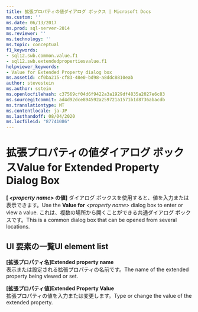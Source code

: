 ```yaml
---
title: 拡張プロパティの値ダイアログ ボックス | Microsoft Docs
ms.custom: ''
ms.date: 06/13/2017
ms.prod: sql-server-2014
ms.reviewer: ''
ms.technology: ''
ms.topic: conceptual
f1_keywords:
- sql12.swb.common.value.f1
- sql12.swb.extendedpropertiesvalue.f1
helpviewer_keywords:
- Value for Extended Property dialog box
ms.assetid: cf0ba215-cf83-48e0-bd98-a8ddc8810eab
author: stevestein
ms.author: sstein
ms.openlocfilehash: c37569cf04d6f9422a3a1929df4835a2027e6c83
ms.sourcegitcommit: ad4d92dce894592a259721a1571b1d8736abacdb
ms.translationtype: MT
ms.contentlocale: ja-JP
ms.lasthandoff: 08/04/2020
ms.locfileid: "87741086"
---
```

# <a name="value-for-extended-property-dialog-box"></a><span data-ttu-id="9b3e2-102">拡張プロパティの値ダイアログ ボックス</span><span class="sxs-lookup"><span data-stu-id="9b3e2-102">Value for Extended Property Dialog Box</span></span>
  <span data-ttu-id="9b3e2-103">**[ *\<property name>* の値]** ダイアログ ボックスを使用すると、値を入力または表示できます。</span><span class="sxs-lookup"><span data-stu-id="9b3e2-103">Use the **Value for** *\<property name>* dialog box to enter or view a value.</span></span> <span data-ttu-id="9b3e2-104">これは、複数の場所から開くことができる共通ダイアログ ボックスです。</span><span class="sxs-lookup"><span data-stu-id="9b3e2-104">This is a common dialog box that can be opened from several locations.</span></span>  
  
## <a name="ui-element-list"></a><span data-ttu-id="9b3e2-105">UI 要素の一覧</span><span class="sxs-lookup"><span data-stu-id="9b3e2-105">UI element list</span></span>  
 <span data-ttu-id="9b3e2-106">**[拡張プロパティ名]**</span><span class="sxs-lookup"><span data-stu-id="9b3e2-106">**Extended property name**</span></span>  
 <span data-ttu-id="9b3e2-107">表示または設定される拡張プロパティの名前です。</span><span class="sxs-lookup"><span data-stu-id="9b3e2-107">The name of the extended property being viewed or set.</span></span>  
  
 <span data-ttu-id="9b3e2-108">**[拡張プロパティ値]**</span><span class="sxs-lookup"><span data-stu-id="9b3e2-108">**Extended Property Value**</span></span>  
 <span data-ttu-id="9b3e2-109">拡張プロパティの値を入力または変更します。</span><span class="sxs-lookup"><span data-stu-id="9b3e2-109">Type or change the value of the extended property.</span></span>  
  
  
